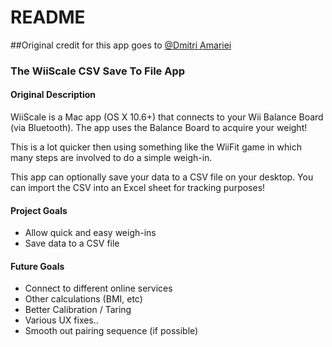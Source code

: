 # README

##Original credit for this app goes to [@Dmitri Amariei](https://github.com/damariei)

### The WiiScale CSV Save To File App

#### Original Description
WiiScale is a Mac app (OS X 10.6+) that connects to your Wii Balance Board (via Bluetooth). The app uses the Balance Board to acquire your weight!

This is a lot quicker then using something like the WiiFit game in which many steps are involved to do a simple weigh-in.

This app can optionally save your data to a CSV file on your desktop. You can import the CSV into an Excel sheet for tracking purposes!

#### Project Goals
- Allow quick and easy weigh-ins
- Save data to a CSV file

#### Future Goals
- Connect to different online services
- Other calculations (BMI, etc)
- Better Calibration / Taring
- Various UX fixes..
- Smooth out pairing sequence (if possible)